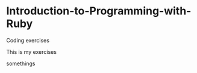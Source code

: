 Introduction-to-Programming-with-Ruby
=====================================

Coding exercises

This is my exercises

somethings